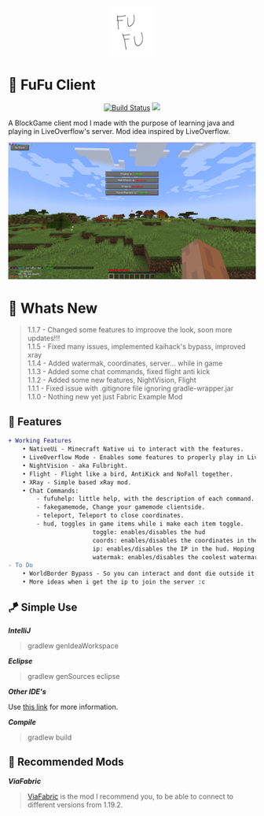 <div align="center"><img style="height: 100px;" src="src/main/resources/assets/fufuclient/fufu.png"></div>


# 🎡 FuFu Client

<div align="center">

[![Build Status](https://github.com/IMXNOOBX/FuFuClient/workflows/build/badge.svg?branch=main)](https://github.com/IMXNOOBX/FuFuClient/actions) <img src="https://img.shields.io/badge/minecraft-1.19.2-green.svg?style=flat&logo=github">

</div>

A BlockGame client mod I made with the purpose of learning java and playing in LiveOverflow's server. Mod idea inspired by LiveOverflow.

<img src=".github/1.1.5.png">

# 📣 Whats New

> 1.1.7 - Changed some features to improove the look, soon more updates!!!<br>
> 1.1.5 - Fixed many issues, implemented kaihack's bypass, improved xray<br>
> 1.1.4 - Added watermak, coordinates, server... while in game<br>
> 1.1.3 - Added some chat commands, fixed flight anti kick<br>
> 1.1.2 - Added some new features, NightVision, Flight<br>
> 1.1.1 - Fixed issue with .gitignore file ignoring gradle-wrapper.jar<br>
> 1.1.0 - Nothing new yet just Fabric Example Mod

## 🔺 Features

```diff
+ Working Features 
	• NativeUi - Minecraft Native ui to interact with the features. 
	• LiveOverflow Mode - Enables some features to properly play in LiveOverflow's server .
	• NightVision - aka Fulbright.
	• Flight - Flight like a bird, AntiKick and NoFall together.
	• XRay - Simple based xRay mod.
	• Chat Commands: 
	    - fufuhelp: little help, with the description of each command.
	    - fakegamemode, Change your gamemode clientside.
	    - teleport, Teleport to close coordinates.
	    - hud, toggles in game items while i make each item toggle.
	                    toggle: enables/disables the hud
                        coords: enables/disables the coordinates in the hud
                        ip: enables/disables the IP in the hud. Hoping to not leak the server ip again :D
                        watermak: enables/disables the coolest watermark ever.
- To Do
    • WorldBorder Bypass - So you can interact and dont die outside it.
	• More ideas when i get the ip to join the server :c
```

## 🪁 Simple Use

***IntelliJ***

> gradlew genIdeaWorkspace

***Eclipse***

> gradlew genSources eclipse

***Other IDE's***

Use [this link](https://fabricmc.net/wiki/tutorial:setup) for more information.

***Compile***

> gradlew build

## 🎯 Recommended Mods

***ViaFabric***

> [ViaFabric](https://github.com/ViaVersion/ViaFabric) is the mod I recommend you, to be able to connect to different versions from 1.19.2.
